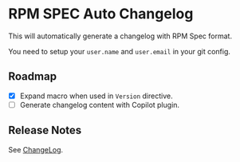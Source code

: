 # RPM SPEC Auto Changelog

This will automatically generate a changelog with RPM Spec format.

You need to setup your `user.name` and `user.email` in your git config.

## Roadmap

 - [x] Expand macro when used in `Version` directive.
 - [ ] Generate changelog content with Copilot plugin.

## Release Notes

See [ChangeLog](./CHANGELOG.md).
